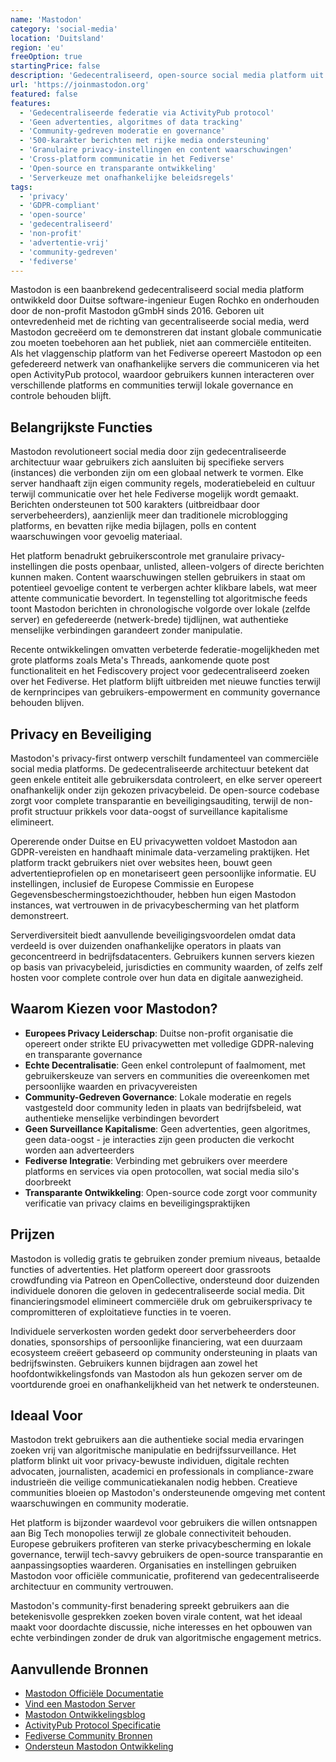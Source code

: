 ```yaml
---
name: 'Mastodon'
category: 'social-media'
location: 'Duitsland'
region: 'eu'
freeOption: true
startingPrice: false
description: 'Gedecentraliseerd, open-source social media platform uit Duitsland dat community-gedreven netwerken biedt zonder advertenties, algoritmes of bedrijfssurveillance.'
url: 'https://joinmastodon.org'
featured: false
features:
  - 'Gedecentraliseerde federatie via ActivityPub protocol'
  - 'Geen advertenties, algoritmes of data tracking'
  - 'Community-gedreven moderatie en governance'
  - '500-karakter berichten met rijke media ondersteuning'
  - 'Granulaire privacy-instellingen en content waarschuwingen'
  - 'Cross-platform communicatie in het Fediverse'
  - 'Open-source en transparante ontwikkeling'
  - 'Serverkeuze met onafhankelijke beleidsregels'
tags:
  - 'privacy'
  - 'GDPR-compliant'
  - 'open-source'
  - 'gedecentraliseerd'
  - 'non-profit'
  - 'advertentie-vrij'
  - 'community-gedreven'
  - 'fediverse'
---
```


Mastodon is een baanbrekend gedecentraliseerd social media platform ontwikkeld door Duitse software-ingenieur Eugen Rochko en onderhouden door de non-profit Mastodon gGmbH sinds 2016. Geboren uit ontevredenheid met de richting van gecentraliseerde social media, werd Mastodon gecreëerd om te demonstreren dat instant globale communicatie zou moeten toebehoren aan het publiek, niet aan commerciële entiteiten. Als het vlaggenschip platform van het Fediverse opereert Mastodon op een gefedereerd netwerk van onafhankelijke servers die communiceren via het open ActivityPub protocol, waardoor gebruikers kunnen interacteren over verschillende platforms en communities terwijl lokale governance en controle behouden blijft.

## Belangrijkste Functies

Mastodon revolutioneert social media door zijn gedecentraliseerde architectuur waar gebruikers zich aansluiten bij specifieke servers (instances) die verbonden zijn om een globaal netwerk te vormen. Elke server handhaaft zijn eigen community regels, moderatiebeleid en cultuur terwijl communicatie over het hele Fediverse mogelijk wordt gemaakt. Berichten ondersteunen tot 500 karakters (uitbreidbaar door serverbeheerders), aanzienlijk meer dan traditionele microblogging platforms, en bevatten rijke media bijlagen, polls en content waarschuwingen voor gevoelig materiaal.

Het platform benadrukt gebruikerscontrole met granulaire privacy-instellingen die posts openbaar, unlisted, alleen-volgers of directe berichten kunnen maken. Content waarschuwingen stellen gebruikers in staat om potentieel gevoelige content te verbergen achter klikbare labels, wat meer attente communicatie bevordert. In tegenstelling tot algoritmische feeds toont Mastodon berichten in chronologische volgorde over lokale (zelfde server) en gefedereerde (netwerk-brede) tijdlijnen, wat authentieke menselijke verbindingen garandeert zonder manipulatie.

Recente ontwikkelingen omvatten verbeterde federatie-mogelijkheden met grote platforms zoals Meta's Threads, aankomende quote post functionaliteit en het Fediscovery project voor gedecentraliseerd zoeken over het Fediverse. Het platform blijft uitbreiden met nieuwe functies terwijl de kernprincipes van gebruikers-empowerment en community governance behouden blijven.

## Privacy en Beveiliging

Mastodon's privacy-first ontwerp verschilt fundamenteel van commerciële social media platforms. De gedecentraliseerde architectuur betekent dat geen enkele entiteit alle gebruikersdata controleert, en elke server opereert onafhankelijk onder zijn gekozen privacybeleid. De open-source codebase zorgt voor complete transparantie en beveiligingsauditing, terwijl de non-profit structuur prikkels voor data-oogst of surveillance kapitalisme elimineert.

Opererende onder Duitse en EU privacywetten voldoet Mastodon aan GDPR-vereisten en handhaaft minimale data-verzameling praktijken. Het platform trackt gebruikers niet over websites heen, bouwt geen advertentieprofielen op en monetariseert geen persoonlijke informatie. EU instellingen, inclusief de Europese Commissie en Europese Gegevensbeschermingstoezichthouder, hebben hun eigen Mastodon instances, wat vertrouwen in de privacybescherming van het platform demonstreert.

Serverdiversiteit biedt aanvullende beveiligingsvoordelen omdat data verdeeld is over duizenden onafhankelijke operators in plaats van geconcentreerd in bedrijfsdatacenters. Gebruikers kunnen servers kiezen op basis van privacybeleid, jurisdicties en community waarden, of zelfs zelf hosten voor complete controle over hun data en digitale aanwezigheid.

## Waarom Kiezen voor Mastodon?

- **Europees Privacy Leiderschap**: Duitse non-profit organisatie die opereert onder strikte EU privacywetten met volledige GDPR-naleving en transparante governance
- **Echte Decentralisatie**: Geen enkel controlepunt of faalmoment, met gebruikerskeuze van servers en communities die overeenkomen met persoonlijke waarden en privacyvereisten
- **Community-Gedreven Governance**: Lokale moderatie en regels vastgesteld door community leden in plaats van bedrijfsbeleid, wat authentieke menselijke verbindingen bevordert
- **Geen Surveillance Kapitalisme**: Geen advertenties, geen algoritmes, geen data-oogst - je interacties zijn geen producten die verkocht worden aan adverteerders
- **Fediverse Integratie**: Verbinding met gebruikers over meerdere platforms en services via open protocollen, wat social media silo's doorbreekt
- **Transparante Ontwikkeling**: Open-source code zorgt voor community verificatie van privacy claims en beveiligingspraktijken

## Prijzen

Mastodon is volledig gratis te gebruiken zonder premium niveaus, betaalde functies of advertenties. Het platform opereert door grassroots crowdfunding via Patreon en OpenCollective, ondersteund door duizenden individuele donoren die geloven in gedecentraliseerde social media. Dit financieringsmodel elimineert commerciële druk om gebruikersprivacy te compromitteren of exploitatieve functies in te voeren.

Individuele serverkosten worden gedekt door serverbeheerders door donaties, sponsorships of persoonlijke financiering, wat een duurzaam ecosysteem creëert gebaseerd op community ondersteuning in plaats van bedrijfswinsten. Gebruikers kunnen bijdragen aan zowel het hoofdontwikkelingsfonds van Mastodon als hun gekozen server om de voortdurende groei en onafhankelijkheid van het netwerk te ondersteunen.

## Ideaal Voor

Mastodon trekt gebruikers aan die authentieke social media ervaringen zoeken vrij van algoritmische manipulatie en bedrijfssurveillance. Het platform blinkt uit voor privacy-bewuste individuen, digitale rechten advocaten, journalisten, academici en professionals in compliance-zware industrieën die veilige communicatiekanalen nodig hebben. Creatieve communities bloeien op Mastodon's ondersteunende omgeving met content waarschuwingen en community moderatie.

Het platform is bijzonder waardevol voor gebruikers die willen ontsnappen aan Big Tech monopolies terwijl ze globale connectiviteit behouden. Europese gebruikers profiteren van sterke privacybescherming en lokale governance, terwijl tech-savvy gebruikers de open-source transparantie en aanpassingsopties waarderen. Organisaties en instellingen gebruiken Mastodon voor officiële communicatie, profiterend van gedecentraliseerde architectuur en community vertrouwen.

Mastodon's community-first benadering spreekt gebruikers aan die betekenisvolle gesprekken zoeken boven virale content, wat het ideaal maakt voor doordachte discussie, niche interesses en het opbouwen van echte verbindingen zonder de druk van algoritmische engagement metrics.

## Aanvullende Bronnen

- [Mastodon Officiële Documentatie](https://docs.joinmastodon.org/)
- [Vind een Mastodon Server](https://joinmastodon.org/servers)
- [Mastodon Ontwikkelingsblog](https://blog.joinmastodon.org/)
- [ActivityPub Protocol Specificatie](https://www.w3.org/TR/activitypub/)
- [Fediverse Community Bronnen](https://fediverse.info/)
- [Ondersteun Mastodon Ontwikkeling](https://www.patreon.com/mastodon)
